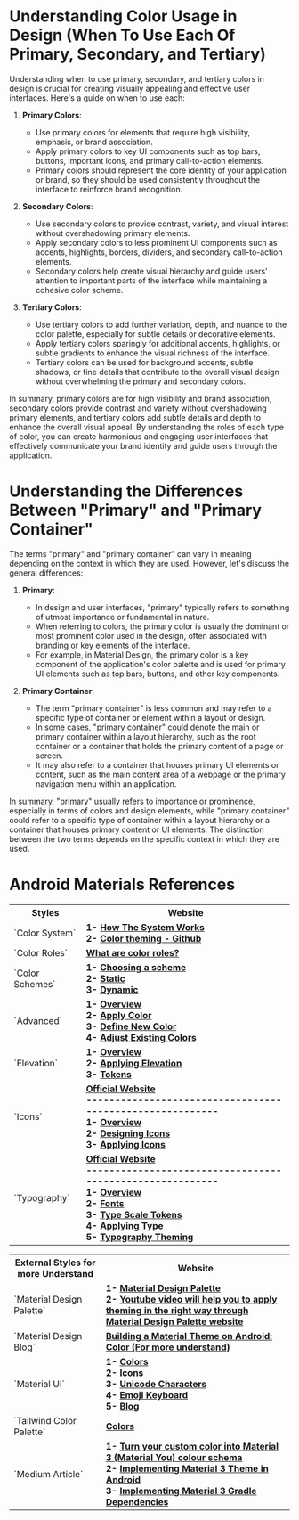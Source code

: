 # Understanding Color Usage in Design (When To Use Each Of Primary, Secondary, and Tertiary)
Understanding when to use primary, secondary, and tertiary colors in design is crucial for creating visually appealing and effective user interfaces. Here's a guide on when to use each:

1. **Primary Colors**:
   - Use primary colors for elements that require high visibility, emphasis, or brand association.
   - Apply primary colors to key UI components such as top bars, buttons, important icons, and primary call-to-action elements.
   - Primary colors should represent the core identity of your application or brand, so they should be used consistently throughout the interface to reinforce brand recognition.

2. **Secondary Colors**:
   - Use secondary colors to provide contrast, variety, and visual interest without overshadowing primary elements.
   - Apply secondary colors to less prominent UI components such as accents, highlights, borders, dividers, and secondary call-to-action elements.
   - Secondary colors help create visual hierarchy and guide users' attention to important parts of the interface while maintaining a cohesive color scheme.

3. **Tertiary Colors**:
   - Use tertiary colors to add further variation, depth, and nuance to the color palette, especially for subtle details or decorative elements.
   - Apply tertiary colors sparingly for additional accents, highlights, or subtle gradients to enhance the visual richness of the interface.
   - Tertiary colors can be used for background accents, subtle shadows, or fine details that contribute to the overall visual design without overwhelming the primary and secondary colors.

In summary, primary colors are for high visibility and brand association, secondary colors provide contrast and variety without overshadowing primary elements, and tertiary colors add subtle details and depth to enhance the overall visual appeal. By understanding the roles of each type of color, you can create harmonious and engaging user interfaces that effectively communicate your brand identity and guide users through the application.

# Understanding the Differences Between "Primary" and "Primary Container"
The terms "primary" and "primary container" can vary in meaning depending on the context in which they are used. However, let's discuss the general differences:

1. **Primary**:
   - In design and user interfaces, "primary" typically refers to something of utmost importance or fundamental in nature.
   - When referring to colors, the primary color is usually the dominant or most prominent color used in the design, often associated with branding or key elements of the interface.
   - For example, in Material Design, the primary color is a key component of the application's color palette and is used for primary UI elements such as top bars, buttons, and other key components.

2. **Primary Container**:
   - The term "primary container" is less common and may refer to a specific type of container or element within a layout or design.
   - In some cases, "primary container" could denote the main or primary container within a layout hierarchy, such as the root container or a container that holds the primary content of a page or screen.
   - It may also refer to a container that houses primary UI elements or content, such as the main content area of a webpage or the primary navigation menu within an application.

In summary, "primary" usually refers to importance or prominence, especially in terms of colors and design elements, while "primary container" could refer to a specific type of container within a layout hierarchy or a container that houses primary content or UI elements. The distinction between the two terms depends on the specific context in which they are used.


 
# Android Materials References
<table> 
  <tr>
    <th>Styles</th>
    <th>Website</th>
  </tr>
  
  <tr>
    <td>`Color System`</td>
    <td> 
      <b>1- <a href="https://m3.material.io/styles/color/system/how-the-system-works">How The System Works</a> </b> <br> 
      <b>2- <a href="https://github.com/material-components/material-components-android/blob/master/docs/theming/Color.md">Color theming - Github</a> </b> 
    </td>
  </tr>
  
  <tr>
    <td>`Color Roles`</td>
    <td>
      <b><a href="https://m3.material.io/styles/color/roles">What are color roles?</a> </b>
    </td>
  </tr>
  
  <tr>
    <td>`Color Schemes`</td>
    <td>
      <b>1- <a href="https://m3.material.io/styles/color/choosing-a-scheme">Choosing a scheme</a> </b> <br> 
      <b>2- <a href="https://m3.material.io/styles/color/static/baseline">Static</a> </b> <br> 
      <b>3- <a href="https://m3.material.io/styles/color/dynamic/choosing-a-source">Dynamic</a> </b> 
    </td>
  </tr>
  
  <tr>
    <td>`Advanced`</td>
    <td>
      <b>1- <a href="https://m3.material.io/styles/color/advanced/overview">Overview</a> </b> <br> 
      <b>2- <a href="https://m3.material.io/styles/color/advanced/apply-colors">Apply Color</a> </b> <br> 
      <b>3- <a href="https://m3.material.io/styles/color/advanced/define-new-colors">Define New Color</a> </b> <br> 
      <b>4- <a href="https://m3.material.io/styles/color/advanced/adjust-existing-colors">Adjust Existing Colors</a> </b> 
    </td>
  </tr>
  
  <tr>
    <td>`Elevation`</td>
    <td>
      <b>1- <a href="https://m3.material.io/styles/elevation/overview">Overview</a> </b> <br> 
      <b>2- <a href="https://m3.material.io/styles/elevation/applying-elevation">Applying Elevation</a> </b> <br> 
      <b>3- <a href="https://m3.material.io/styles/elevation/tokens">Tokens</a> </b> 
    </td>
  </tr>
  
  <tr>
    <td>`Icons`</td>
    <td>
      <b> <a href="https://fonts.google.com/icons">Official Website</a> </b> <br> 
      <b>---------------------------------------------------------</b>  <br> 
      <b>1- <a href="https://m3.material.io/styles/icons/overview">Overview</a> </b> <br> 
      <b>2- <a href="https://m3.material.io/styles/icons/designing-icons">Designing Icons</a> </b> <br> 
      <b>3- <a href="https://m3.material.io/styles/icons/applying-icons">Applying Icons</a> </b> 
    </td>
  </tr>
  
  <tr>
    <td>`Typography`</td>
    <td>
      <b > <a href="https://fonts.google.com/">Official Website</a></b> <br> 
      <b>---------------------------------------------------------</b>  <br> 
      <b>1- <a href="https://m3.material.io/styles/typography/overview">Overview</a> </b> <br> 
      <b>2- <a href="https://m3.material.io/styles/typography/fonts">Fonts</a> </b> <br> 
      <b>3- <a href="https://m3.material.io/styles/typography/type-scale-tokens">Type Scale Tokens</a> </b> <br> 
      <b>4- <a href="https://m3.material.io/styles/typography/applying-type">Applying Type</a> </b> <br> 
      <b>5- <a href="https://github.com/material-components/material-components-android/blob/master/docs/theming/Typography.md">Typography Theming</a> </b> 
    </td>
  </tr>
</table>

<table> 
  <tr>
    <th>External Styles for more Understand</th>
    <th>Website</th>
  </tr>
  
  <tr>
    <td>`Material Design Palette`</td>
    <td> 
      <b>1- <a href="https://www.materialpalette.com/yellow/amber">Material Design Palette</a> </b> <br> 
      <b>2- <a href="https://youtu.be/ynOUzHFFMeg?t=373">Youtube video will help you to apply theming in the right way through Material Design Palette website</a> </b> 
    </td>
  </tr>
  
  <tr>
    <td>`Material Design Blog`</td>
    <td>
      <b><a href="https://material.io/blog/android-material-theme-color">Building a Material Theme on Android: Color (For more understand)</a> </b>
    </td>
  </tr>

  <tr>
    <td>`Material UI`</td>
    <td>
      <b>1- <a href="https://materialui.co/colors">Colors</a> </b> <br> 
      <b>2- <a href="https://materialui.co/icons">Icons</a> </b> <br> 
      <b>3- <a href="https://materialui.co/unicode-characters">Unicode Characters</a> </b> <br> 
      <b>4- <a href="https://emojikeyboard.io/">Emoji Keyboard</a> </b> <br> 
      <b>5- <a href="https://materialui.co/blog">Blog</a> </b>
    </td>
  </tr>

  <tr>
    <td>`Tailwind Color Palette`</td>
    <td>
      <b><a href="https://tailwindcolor.com/">Colors</a> </b> <br> 
    </td>
  </tr>

 <tr>
    <td>`Medium Article`</td>
    <td>
      <b>1- <a href="https://medium.com/@iam_riyas/turn-your-custom-color-into-material-3-material-you-colour-schema-f490ef2fdee5">Turn your custom color into Material 3 (Material You) colour schema</a> </b> <br> 
      <b>2- <a href="https://medium.com/@rafael.gferreira98/implementing-material-3-theme-in-android-da4a6694265a">Implementing Material 3 Theme in Android</a> </b> <br> 
      <b>3- <a href="https://stackoverflow.com/questions/70610702/cannot-resolve-symbol-theme-material3-light-noactionbar-android-studio">Implementing Material 3 Gradle Dependencies</a> </b> <br> 
    </td>
  </tr>
  
</table>












 
